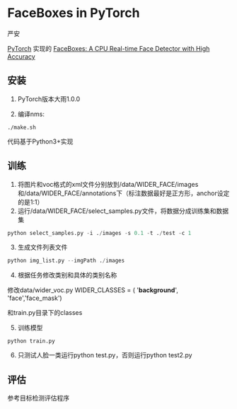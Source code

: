 # FaceBoxes in PyTorch

严安

[PyTorch](https://pytorch.org/) 实现的 [FaceBoxes: A CPU Real-time Face Detector with High Accuracy](https://arxiv.org/abs/1708.05234)

## 安装

1. PyTorch版本大雨1.0.0

2. 编译nms:

```Shell
./make.sh
```

代码基于Python3+实现

## 训练

1. 将图片和voc格式的xml文件分别放到/data/WIDER_FACE/images和/data/WIDER_FACE/annotations下（标注数据最好是正方形，anchor设定的是1:1）
2. 运行/data/WIDER_FACE/select_samples.py文件，将数据分成训练集和数据集

```python
python select_samples.py -i ./images -s 0.1 -t ./test -c 1
```

3. 生成文件列表文件

```python
python img_list.py --imgPath ./images
```

4. 根据任务修改类别和具体的类别名称

修改data/wider_voc.py WIDER_CLASSES = ( '__background__', 'face','face_mask')

和train.py目录下的classes

5. 训练模型

```Shell
python train.py
```

6. 只测试人脸一类运行python test.py，否则运行python test2.py

## 评估

参考目标检测评估程序
